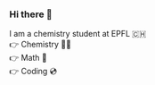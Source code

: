 ### Hi there 👋
I am a chemistry student at EPFL 🇨🇭 <br />
👉 Chemistry 👨‍🔬 <br />
👉 Math      🧮 <br />
👉 Coding    💿 <br />

<!--
**philippeloe/philippeloe** is a ✨ _special_ ✨ repository because its `README.md` (this file) appears on your GitHub profile.

Here are some ideas to get you started:

- 🔭 I’m currently working on ...
- 🌱 I’m currently learning ...
- 👯 I’m looking to collaborate on ...
- 🤔 I’m looking for help with ...
- 💬 Ask me about ...
- 📫 How to reach me: ...
- 😄 Pronouns: ...
- ⚡ Fun fact: ...
-->
